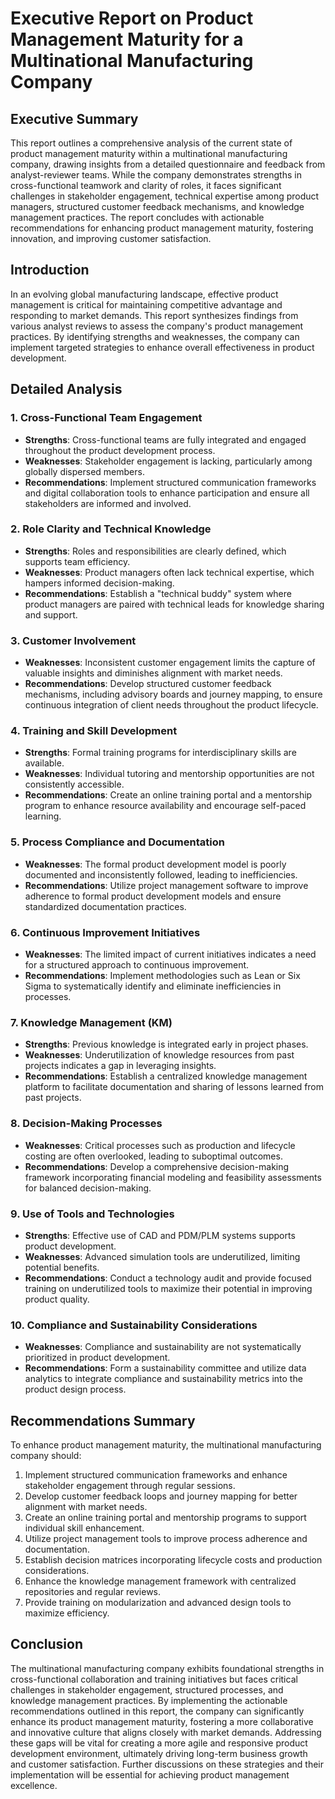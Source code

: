 # Executive Report on Product Management Maturity for a Multinational Manufacturing Company

## Executive Summary

This report outlines a comprehensive analysis of the current state of product management maturity within a multinational manufacturing company, drawing insights from a detailed questionnaire and feedback from analyst-reviewer teams. While the company demonstrates strengths in cross-functional teamwork and clarity of roles, it faces significant challenges in stakeholder engagement, technical expertise among product managers, structured customer feedback mechanisms, and knowledge management practices. The report concludes with actionable recommendations for enhancing product management maturity, fostering innovation, and improving customer satisfaction.

## Introduction

In an evolving global manufacturing landscape, effective product management is critical for maintaining competitive advantage and responding to market demands. This report synthesizes findings from various analyst reviews to assess the company's product management practices. By identifying strengths and weaknesses, the company can implement targeted strategies to enhance overall effectiveness in product development.

## Detailed Analysis

### 1. Cross-Functional Team Engagement
- **Strengths**: Cross-functional teams are fully integrated and engaged throughout the product development process.
- **Weaknesses**: Stakeholder engagement is lacking, particularly among globally dispersed members.
- **Recommendations**: Implement structured communication frameworks and digital collaboration tools to enhance participation and ensure all stakeholders are informed and involved.

### 2. Role Clarity and Technical Knowledge
- **Strengths**: Roles and responsibilities are clearly defined, which supports team efficiency.
- **Weaknesses**: Product managers often lack technical expertise, which hampers informed decision-making.
- **Recommendations**: Establish a "technical buddy" system where product managers are paired with technical leads for knowledge sharing and support.

### 3. Customer Involvement
- **Weaknesses**: Inconsistent customer engagement limits the capture of valuable insights and diminishes alignment with market needs.
- **Recommendations**: Develop structured customer feedback mechanisms, including advisory boards and journey mapping, to ensure continuous integration of client needs throughout the product lifecycle.

### 4. Training and Skill Development
- **Strengths**: Formal training programs for interdisciplinary skills are available.
- **Weaknesses**: Individual tutoring and mentorship opportunities are not consistently accessible.
- **Recommendations**: Create an online training portal and a mentorship program to enhance resource availability and encourage self-paced learning.

### 5. Process Compliance and Documentation
- **Weaknesses**: The formal product development model is poorly documented and inconsistently followed, leading to inefficiencies.
- **Recommendations**: Utilize project management software to improve adherence to formal product development models and ensure standardized documentation practices.

### 6. Continuous Improvement Initiatives
- **Weaknesses**: The limited impact of current initiatives indicates a need for a structured approach to continuous improvement.
- **Recommendations**: Implement methodologies such as Lean or Six Sigma to systematically identify and eliminate inefficiencies in processes.

### 7. Knowledge Management (KM)
- **Strengths**: Previous knowledge is integrated early in project phases.
- **Weaknesses**: Underutilization of knowledge resources from past projects indicates a gap in leveraging insights.
- **Recommendations**: Establish a centralized knowledge management platform to facilitate documentation and sharing of lessons learned from past projects.

### 8. Decision-Making Processes
- **Weaknesses**: Critical processes such as production and lifecycle costing are often overlooked, leading to suboptimal outcomes.
- **Recommendations**: Develop a comprehensive decision-making framework incorporating financial modeling and feasibility assessments for balanced decision-making.

### 9. Use of Tools and Technologies
- **Strengths**: Effective use of CAD and PDM/PLM systems supports product development.
- **Weaknesses**: Advanced simulation tools are underutilized, limiting potential benefits.
- **Recommendations**: Conduct a technology audit and provide focused training on underutilized tools to maximize their potential in improving product quality.

### 10. Compliance and Sustainability Considerations
- **Weaknesses**: Compliance and sustainability are not systematically prioritized in product development.
- **Recommendations**: Form a sustainability committee and utilize data analytics to integrate compliance and sustainability metrics into the product design process.

## Recommendations Summary

To enhance product management maturity, the multinational manufacturing company should:
1. Implement structured communication frameworks and enhance stakeholder engagement through regular sessions.
2. Develop customer feedback loops and journey mapping for better alignment with market needs.
3. Create an online training portal and mentorship programs to support individual skill enhancement.
4. Utilize project management tools to improve process adherence and documentation.
5. Establish decision matrices incorporating lifecycle costs and production considerations.
6. Enhance the knowledge management framework with centralized repositories and regular reviews.
7. Provide training on modularization and advanced design tools to maximize efficiency.

## Conclusion

The multinational manufacturing company exhibits foundational strengths in cross-functional collaboration and training initiatives but faces critical challenges in stakeholder engagement, structured processes, and knowledge management practices. By implementing the actionable recommendations outlined in this report, the company can significantly enhance its product management maturity, fostering a more collaborative and innovative culture that aligns closely with market demands. Addressing these gaps will be vital for creating a more agile and responsive product development environment, ultimately driving long-term business growth and customer satisfaction. Further discussions on these strategies and their implementation will be essential for achieving product management excellence.